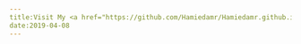 ```yaml
---
title:Visit My <a href="https://github.com/Hamiedamr/Hamiedamr.github.io">Repo</a>
date:2019-04-08
---
```


